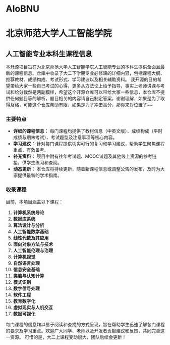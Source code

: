 # AIoBNU

# 北京师范大学人工智能学院  
## 人工智能专业本科生课程信息

本开源项目旨在为北京师范大学人工智能学院人工智能专业的本科生提供全面且最新的课程信息。仓库中收录了大二下学期专业必修课的详细内容，包括课程大纲、推荐教材、成绩构成、考试形式、学习建议以及相关辅助资料。
我开源的目的希望带给大家一些自己考试的心得，更多从方法论上给予指导，事实上老师讲课与考试和给分截然是两副模样，希望这个开源仓库可以带给大家一些信息，本仓库不提供任何题目等的解析，题目相关的内容请自己制定答案，谢谢理解，如果是为了取得及格，可能这个仓库帮助有限，如果是为了冲击高分，那你来对位置了~~

### 主要特点
- **详细的课程信息：** 每门课程均提供了教材信息（中英文版）、成绩构成（平时成绩与期末考试）、考试题型及注意事项等核心内容。
- **学习建议：** 针对每门课程提供切实可行的复习和学习建议，帮助学生聚焦课程重点，有效备考。
- **补充资料：** 项目中附有往年考试题、MOOC试题及其他线上资源的参考链接，供学生练习和查阅。
- **动态更新：** 本仓库将持续更新，随着新课程信息或调整公告的发布，及时为大家提供最新的学术指南。

### 收录课程
目前，本项目涵盖以下课程：
1. **计算机系统导论**  
2. **数据库系统**  
3. **算法设计与分析**  
4. **人工智能数学基础**  
5. **线性代数及其应用**  
6. **面向对象方法与技术**
7.  **人工智能伦理与治理**
8.  **计算机视觉**
9.  **自然语言处理**
10.  **信息安全基础**
11.  **类脑与认知计算**
12.  **模式识别**
13.  **数字信号处理**
14.  **软件工程**
15.  **教育数字化**
16.  **虚拟现实与人机交互**
17.  **数据可视化**

每门课程的信息均以易于阅读和查找的方式呈现，旨在帮助学生迅速了解各门课程的要求及学习重点。欢迎广大同学、老师以及开发者贡献建议和反馈，共同完善这一资源。
可惜的是，大二上课程变动很大，团队后续会更新！
